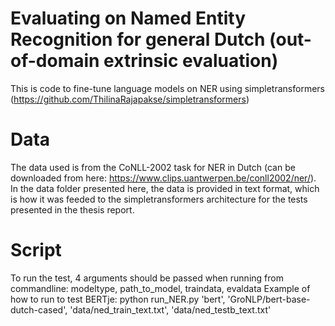 # Evaluating on Named Entity Recognition for general Dutch (out-of-domain extrinsic evaluation)
This is code to fine-tune language models on NER using simpletransformers (https://github.com/ThilinaRajapakse/simpletransformers)

# Data
The data used is from the CoNLL-2002 task for NER in Dutch (can be downloaded from here: https://www.clips.uantwerpen.be/conll2002/ner/). 
In the data folder presented here, the data is provided in text format, which is how it was feeded to the simpletransformers architecture for the tests presented in the thesis report.

# Script
To run the test, 4 arguments should be passed when running from commandline: modeltype, path_to_model, traindata, evaldata
Example of how to run to test BERTje:
python run_NER.py 'bert', 'GroNLP/bert-base-dutch-cased', 'data/ned_train_text.txt', 'data/ned_testb_text.txt'


